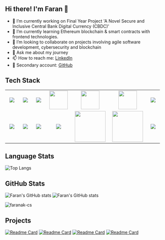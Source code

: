 ## Hi there! I'm Faran 👋
- 🔭 I’m currently working on Final Year Project 'A Novel Secure and Inclusive Central Bank Digital Currency (CBDC)'
- 🌱 I’m currently learning Ethereum blockchain & smart contracts with frontend technologies.
- 👯 I’m looking to collaborate on projects involving agile software development, cybersecurity and blockchain
- 💬 Ask me about my journey
- 📫 How to reach me: [LinkedIn](https://www.linkedin.com/in/faranahmadk)
- 🔖 Secondary account: [GitHub](https://github.com/farankhanatu)
## Tech Stack
<table width="100">
<tr>
    <td align='center' width="190">
        <img src="https://www.vectorlogo.zone/logos/nodejs/nodejs-ar21.svg">
    </td>
   <td align='center' width="190">
        <img src="https://upload.wikimedia.org/wikipedia/commons/6/64/Expressjs.png">
    </td>
    <td align='center' width="190">
        <img src="https://www.vectorlogo.zone/logos/reactjs/reactjs-ar21.svg">
    </td>
    <td align='center' width="190">
        <img src="https://upload.wikimedia.org/wikipedia/commons/4/4e/Angularjsoldicon.png" width="60">
    </td>
    <td align='center' width="190">
        <img src="https://upload.wikimedia.org/wikipedia/commons/7/7d/Microsoft_.NET_logo.svg" width="60">
    </td>
    <td align='center' width="190">
        <img src="https://upload.wikimedia.org/wikipedia/commons/7/75/Django_logo.svg" width="60">
    </td>
    <td align='center' width="190">
        <img src="https://hardhat.org/_next/static/media/hardhat-logo.5c5f687b.svg">
    </td>
</tr>
<tr>
    <td align='center'>
        <img src="https://www.openzeppelin.com/hubfs/raw_assets/public/oz_2022/images/homepage/openzep.svg">
    </td>
    <td align='center'>
        <img src="https://download.logo.wine/logo/MySQL/MySQL-Logo.wine.png" >
    </td>
    <td align='center'>
        <img src="https://github.com/faranak-cs/faranak-cs/assets/73027299/3b91e8aa-80c6-4cd7-9696-69411430b183">
    </td>
    <td align='center'>
        <img src="https://upload.wikimedia.org/wikipedia/commons/8/8c/Aws-ec2.svg" >
    </td>
     <td align='center'>
        <img src="https://github.com/faranak-cs/faranak-cs/assets/73027299/dce46228-f36c-464c-bc16-12bac881e563" height="100">
    </td>
     <td align='center'>
        <img src="https://github.com/faranak-cs/faranak-cs/assets/73027299/39c1c2e7-6674-4e7a-8e8a-67f0191aa200" height="100">
    </td>
    <td align='center'>
        <img src="https://www.vectorlogo.zone/logos/getpostman/getpostman-icon.svg">
    </td>
</tr>
</table>

## Language Stats
![Top Langs](https://github-readme-stats.vercel.app/api/top-langs/?username=faranak-cs&langs_count=10&layout=compact&hide=C)
## GitHub Stats
![Faran's GitHub stats](https://github-readme-stats.vercel.app/api?username=faranak-cs&hide=stars&show=reviews,prs_merged&show_icons=true&hide_rank=true)
![Faran's GitHub stats](https://github-readme-stats.vercel.app/api?username=farankhanatu&hide=stars&show=reviews,prs_merged&show_icons=true&hide_rank=true)
<p><img src="https://github-readme-streak-stats.herokuapp.com/?user=faranak-cs" alt="faranak-cs" /></p>

## Projects
[![Readme Card](https://github-readme-stats.vercel.app/api/pin/?username=faranak-cs&repo=Pi-Camera)](https://github.com/faranak-cs/Pi-Camera)
[![Readme Card](https://github-readme-stats.vercel.app/api/pin/?username=faranak-cs&repo=Smart-Camera)](https://github.com/faranak-cs/Smart-Camera)
[![Readme Card](https://github-readme-stats.vercel.app/api/pin/?username=faranak-cs&repo=Python-Fundamentals)](https://github.com/faranak-cs/Python-Fundamentals)
[![Readme Card](https://github-readme-stats.vercel.app/api/pin/?username=faranak-cs&repo=ProjectX)](https://github.com/faranak-cs/ProjectX)




